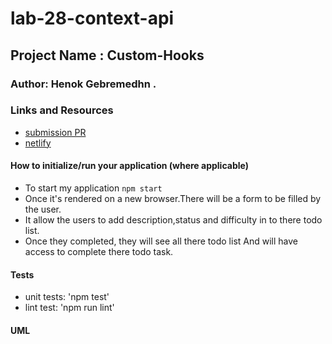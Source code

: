 # lab-28-context-api


## Project Name : Custom-Hooks

### Author: Henok Gebremedhn .

### Links and Resources


- [submission PR]()
- [netlify]()



#### How to initialize/run your application (where applicable)

- To start my application `npm start` 
- Once it's rendered on a new browser.There will be a form to be filled by the user.
- It allow the users to add  description,status and difficulty in to there todo list. 
- Once they completed, they will see all there todo list And will have access to complete there todo task. 
 

#### Tests

- unit tests: 'npm test'
- lint test: 'npm run lint'

#### UML
